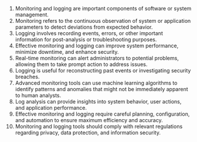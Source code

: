 1. Monitoring and logging are important components of software or system management.
2. Monitoring refers to the continuous observation of system or application parameters to detect deviations from expected behavior.
3. Logging involves recording events, errors, or other important information for post-analysis or troubleshooting purposes.
4. Effective monitoring and logging can improve system performance, minimize downtime, and enhance security.
5. Real-time monitoring can alert administrators to potential problems, allowing them to take prompt action to address issues.
6. Logging is useful for reconstructing past events or investigating security breaches.
7. Advanced monitoring tools can use machine learning algorithms to identify patterns and anomalies that might not be immediately apparent to human analysts.
8. Log analysis can provide insights into system behavior, user actions, and application performance.
9. Effective monitoring and logging require careful planning, configuration, and automation to ensure maximum efficiency and accuracy.
10. Monitoring and logging tools should comply with relevant regulations regarding privacy, data protection, and information security.